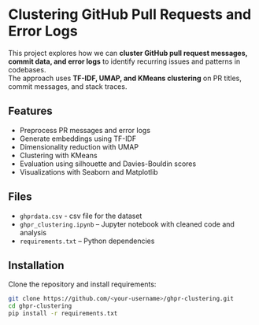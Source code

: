 # Clustering GitHub Pull Requests and Error Logs

This project explores how we can **cluster GitHub pull request messages, commit data, and error logs** to identify recurring issues and patterns in codebases.  
The approach uses **TF-IDF, UMAP, and KMeans clustering** on PR titles, commit messages, and stack traces.

## Features
- Preprocess PR messages and error logs
- Generate embeddings using TF-IDF
- Dimensionality reduction with UMAP
- Clustering with KMeans
- Evaluation using silhouette and Davies-Bouldin scores
- Visualizations with Seaborn and Matplotlib

## Files
- `ghprdata.csv` - csv file for the dataset
- `ghpr_clustering.ipynb` – Jupyter notebook with cleaned code and analysis
- `requirements.txt` – Python dependencies

## Installation
Clone the repository and install requirements:

```bash
git clone https://github.com/<your-username>/ghpr-clustering.git
cd ghpr-clustering
pip install -r requirements.txt
